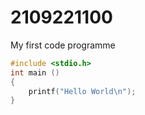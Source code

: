 # 2109221100
My first code programme
```c
#include <stdio.h>
int main ()
{
    printf("Hello World\n");
}
```
